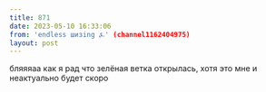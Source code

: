 ```yaml
---
title: 871
date: 2023-05-10 16:33:06
from: 'endless шизing ⍼' (channel1162404975)
layout: post
---
```


бляяяаа как я рад что зелёная ветка открылась, хотя это мне и неактуально будет скоро
